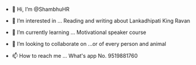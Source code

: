 - 👋 Hi, I’m @ShambhuHR
- 👀 I’m interested in ... Reading and writing 
about 
Lankadhipati King Ravan

- 🌱 I’m currently learning ... Motivational speaker 
course

- 💞️ I’m looking to collaborate on ...or of every person and animal

- 📫 How to reach me ... What's app No. 9519881760
 

<!---
ShambhuHR/ShambhuHR is a ✨ special ✨ repository because its `README.md` (this file) appears on your GitHub profile.
You can click the Preview link to take a look at your changes.
--->
